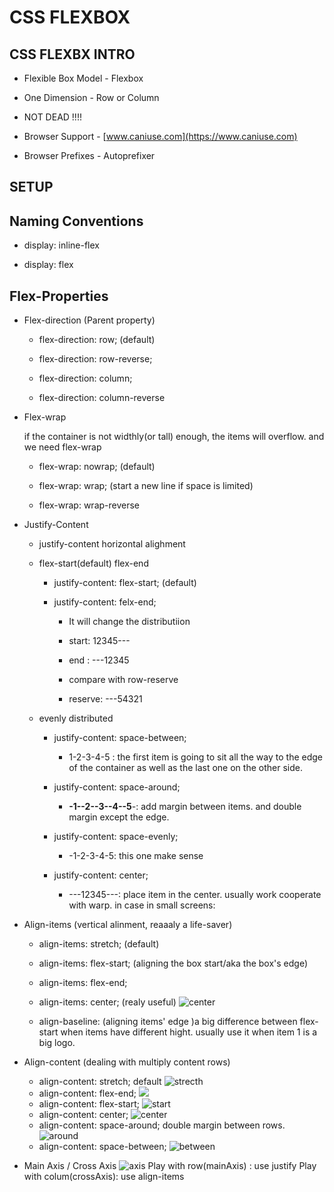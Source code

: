 # CSS FLEXBOX

## CSS FLEXBX INTRO

- Flexible Box Model - Flexbox

- One Dimension - Row or Column

- NOT DEAD !!!!

- Browser Support - [www.caniuse.com](https://www.caniuse.com)

- Browser Prefixes - Autoprefixer

## SETUP

## Naming Conventions

- display: inline-flex

- display: flex

## Flex-Properties

- Flex-direction (Parent property)

  - flex-direction: row; (default)

  - flex-direction: row-reverse;

  - flex-direction: column;

  - flex-direction: column-reverse

- Flex-wrap

  if the container is not widthly(or tall) enough, the items will overflow. and we need flex-wrap

  - flex-wrap: nowrap; (default)

  - flex-wrap: wrap; (start a new line if space is limited)

  - flex-wrap: wrap-reverse

- Justify-Content

  - justify-content horizontal alighment

  - flex-start(default) flex-end

    - justify-content: flex-start; (default)

    - justify-content: felx-end;

      - It will change the distributiion

      - start: 12345---

      - end : ---12345

      - compare with row-reserve

      - reserve: ---54321

  - evenly distributed

    - justify-content: space-between;

      - 1-2-3-4-5 : the first item is going to sit all the way to the edge of the container as well as the last one on the other side.

    - justify-content: space-around;

      - **-1--2--3--4--5**-: add margin between items. and double margin except the edge.

    - justify-content: space-evenly;

      - \-1-2-3-4-5: this one make sense

    - justify-content: center;

      - \---12345---: place item in the center. usually work cooperate with warp. in case in small screens:

- Align-items (vertical alinment, reaaaly a life-saver)

  - align-items: stretch; (default)

  - align-items: flex-start; (aligning the box start/aka the box's edge)

  - align-items: flex-end;

  - align-items: center; (realy useful)
    ![center](../img/flex-align-center.png)

  - align-baseline: (aligning items' edge )a big difference between flex-start when items have different hight. usually use it when item 1 is a big logo.

- Align-content (dealing with multiply content rows)

  - align-content: stretch; default
    ![strecth](../img/align-content-stretch.png)
  - align-content: flex-end;
    ![](../img/align-content-flex-end.png)
  - align-content: flex-start;
    ![start](../img/align-content-flex-start.png)
  - align-content: center;
    ![center](../img/align-content-center.png)
  - align-content: space-around;
    double margin between rows.
    ![around](../img/align-content-flex-space-around.png)
  - align-content: space-between;
    ![between](../img/align-content-space-between.png)

- Main Axis / Cross Axis
  ![axis](../img/MainAxis.png)
  Play with row(mainAxis) : use justify
  Play with colum(crossAxis): use align-items
